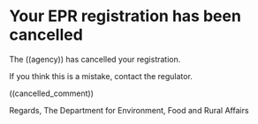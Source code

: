 
# Your EPR registration has been cancelled 
 
The ((agency)) has cancelled your registration.

If you think this is a mistake, contact the regulator.
 
((cancelled_comment))
 
Regards,
The Department for Environment, Food and Rural Affairs